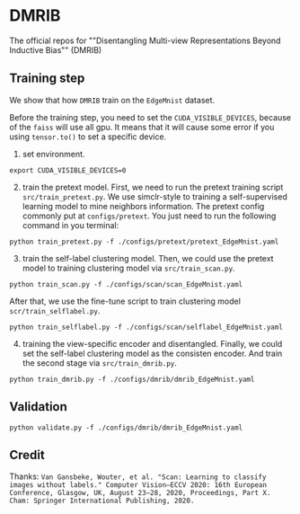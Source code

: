 # DMRIB
The official repos for ""Disentangling Multi-view Representations Beyond Inductive Bias"" (DMRIB)


## Training step

We show that how `DMRIB` train on the `EdgeMnist` dataset.

Before the training step, you need to set the `CUDA_VISIBLE_DEVICES`, because of the `faiss` will use all gpu. It means that it will cause some error if you using `tensor.to()` to set a specific device.

1. set environment.
```
export CUDA_VISIBLE_DEVICES=0
```

2. train the pretext model.
First, we need to run the pretext training script `src/train_pretext.py`. We use simclr-style to training a self-supervised learning model to mine neighbors information. The pretext config commonly put at `configs/pretext`. You just need to run the following command in you terminal:
```
python train_pretext.py -f ./configs/pretext/pretext_EdgeMnist.yaml
```

3. train the self-label clustering model.
Then, we could use the pretext model to training clustering model via `src/train_scan.py`.
```
python train_scan.py -f ./configs/scan/scan_EdgeMnist.yaml
```
After that, we use the fine-tune script to train clustering model `scr/train_selflabel.py`.
```
python train_selflabel.py -f ./configs/scan/selflabel_EdgeMnist.yaml
```

4. training the view-specific encoder and disentangled.
Finally, we could set the self-label clustering model as the consisten encoder. And train the second stage via `src/train_dmrib.py`.
```
python train_dmrib.py -f ./configs/dmrib/dmrib_EdgeMnist.yaml
```


## Validation

```
python validate.py -f ./configs/dmrib/dmrib_EdgeMnist.yaml
```


## Credit

Thanks:
```Van Gansbeke, Wouter, et al. "Scan: Learning to classify images without labels." Computer Vision–ECCV 2020: 16th European Conference, Glasgow, UK, August 23–28, 2020, Proceedings, Part X. Cham: Springer International Publishing, 2020.```